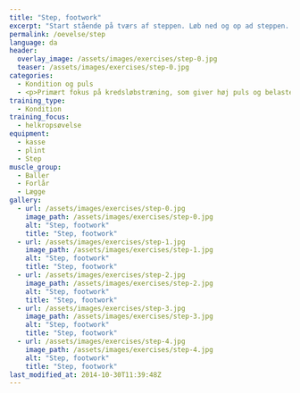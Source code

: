 ```yaml
---
title: "Step, footwork"
excerpt: "Start stående på tværs af steppen. Løb ned og op ad steppen. Venstre fod på venstre side af steppen, og højre fod på højre side af steppen. "
permalink: /oevelse/step
language: da
header:
  overlay_image: /assets/images/exercises/step-0.jpg
  teaser: /assets/images/exercises/step-0.jpg
categories:
  - Kondition og puls
  - <p>Primært fokus på kredsløbstræning, som giver høj puls og belaster det aerobe system maksimalt.</p>
training_type: 
  - Kondition
training_focus: 
  - helkropsøvelse
equipment:
  - kasse
  - plint
  - Step
muscle_group:
  - Baller
  - Forlår
  - Lægge
gallery:
  - url: /assets/images/exercises/step-0.jpg
    image_path: /assets/images/exercises/step-0.jpg
    alt: "Step, footwork"
    title: "Step, footwork"
  - url: /assets/images/exercises/step-1.jpg
    image_path: /assets/images/exercises/step-1.jpg
    alt: "Step, footwork"
    title: "Step, footwork"
  - url: /assets/images/exercises/step-2.jpg
    image_path: /assets/images/exercises/step-2.jpg
    alt: "Step, footwork"
    title: "Step, footwork"
  - url: /assets/images/exercises/step-3.jpg
    image_path: /assets/images/exercises/step-3.jpg
    alt: "Step, footwork"
    title: "Step, footwork"
  - url: /assets/images/exercises/step-4.jpg
    image_path: /assets/images/exercises/step-4.jpg
    alt: "Step, footwork"
    title: "Step, footwork"
last_modified_at: 2014-10-30T11:39:48Z
---
```



